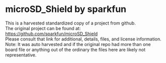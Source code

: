 
# microSD_Shield by sparkfun  
This is a harvested standardized copy of a project from github.  
The original project can be found at:  
https://github.com/sparkfun/microSD_Shield  
Please consult that link for additional, details, files, and license information.  
Note: It was auto harvested and if the original repo had more than one board file or anything out of the ordinary the files here are likely not representative.  
    